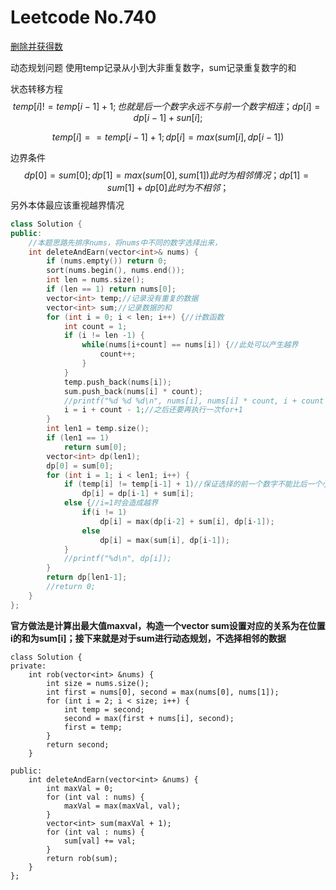 # Leetcode No.740

[删除并获得数](https://leetcode-cn.com/problems/delete-and-earn/submissions/)

动态规划问题 使用temp记录从小到大非重复数字，sum记录重复数字的和

状态转移方程
$$
temp[i] != temp[i-1] + 1;也就是后一个数字永远不与前一个数字相连；
dp[i] = dp[i-1] + sun[i];
$$

$$
temp[i] == temp[i-1]+1; dp[i] = max(sum[i], dp[i-1])
$$

边界条件
$$
dp[0] = sum[0];
dp[1] = max(sum[0], sum[1])此时为相邻情况；
dp[1] = sum[1] + dp[0]此时为不相邻；
$$
另外本体最应该重视越界情况

```c++
class Solution {
public:
    //本题思路先排序nums，将nums中不同的数字选择出来，
    int deleteAndEarn(vector<int>& nums) {
        if (nums.empty()) return 0;
        sort(nums.begin(), nums.end());
        int len = nums.size();
        if (len == 1) return nums[0];
        vector<int> temp;//记录没有重复的数据
        vector<int> sum;//记录数据的和
        for (int i = 0; i < len; i++) {//计数函数
            int count = 1;
            if (i != len -1) {
                while(nums[i+count] == nums[i]) {//此处可以产生越界
                    count++;
                }
            }
            temp.push_back(nums[i]);
            sum.push_back(nums[i] * count);
            //printf("%d %d %d\n", nums[i], nums[i] * count, i + count -1);
            i = i + count - 1;//之后还要再执行一次for+1
        }
        int len1 = temp.size();
        if (len1 == 1) 
            return sum[0];
        vector<int> dp(len1);
        dp[0] = sum[0];
        for (int i = 1; i < len1; i++) {
            if (temp[i] != temp[i-1] + 1)//保证选择的前一个数字不能比后一个小一
                dp[i] = dp[i-1] + sum[i];
            else {//i=1时会造成越界
                if(i != 1)
                    dp[i] = max(dp[i-2] + sum[i], dp[i-1]);
                else
                    dp[i] = max(sum[i], dp[i-1]);
            }
            //printf("%d\n", dp[i]);
        }
        return dp[len1-1];
        //return 0;
    }       
};
```

**官方做法是计算出最大值maxval，构造一个vector<int> sum设置对应的关系为在位置i的和为sum[i]；接下来就是对于sum进行动态规划，不选择相邻的数据**

```
class Solution {
private:
    int rob(vector<int> &nums) {
        int size = nums.size();
        int first = nums[0], second = max(nums[0], nums[1]);
        for (int i = 2; i < size; i++) {
            int temp = second;
            second = max(first + nums[i], second);
            first = temp;
        }
        return second;
    }

public:
    int deleteAndEarn(vector<int> &nums) {
        int maxVal = 0;
        for (int val : nums) {
            maxVal = max(maxVal, val);
        }
        vector<int> sum(maxVal + 1);
        for (int val : nums) {
            sum[val] += val;
        }
        return rob(sum);
    }
};

```

